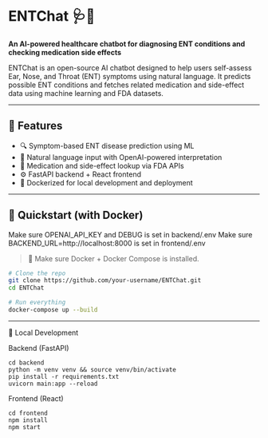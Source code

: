 # ENTChat 🩺🤖  
**An AI-powered healthcare chatbot for diagnosing ENT conditions and checking medication side effects**

ENTChat is an open-source AI chatbot designed to help users self-assess Ear, Nose, and Throat (ENT) symptoms using natural language. It predicts possible ENT conditions and fetches related medication and side-effect data using machine learning and FDA datasets.

---

## 🧠 Features

- 🔍 Symptom-based ENT disease prediction using ML
- 💬 Natural language input with OpenAI-powered interpretation
- 💊 Medication and side-effect lookup via FDA APIs
- ⚙️ FastAPI backend + React frontend
- 🔁 Dockerized for local development and deployment

---

## 🚀 Quickstart (with Docker)

Make sure OPENAI_API_KEY and DEBUG is set in backend/.env
Make sure BACKEND_URL=http://localhost:8000 is set in frontend/.env

> 🐳 Make sure Docker + Docker Compose is installed.

```bash
# Clone the repo
git clone https://github.com/your-username/ENTChat.git
cd ENTChat

# Run everything
docker-compose up --build
```
---

🧪 Local Development

Backend (FastAPI)

```
cd backend
python -m venv venv && source venv/bin/activate
pip install -r requirements.txt
uvicorn main:app --reload
```

Frontend (React)

```
cd frontend
npm install
npm start
```

